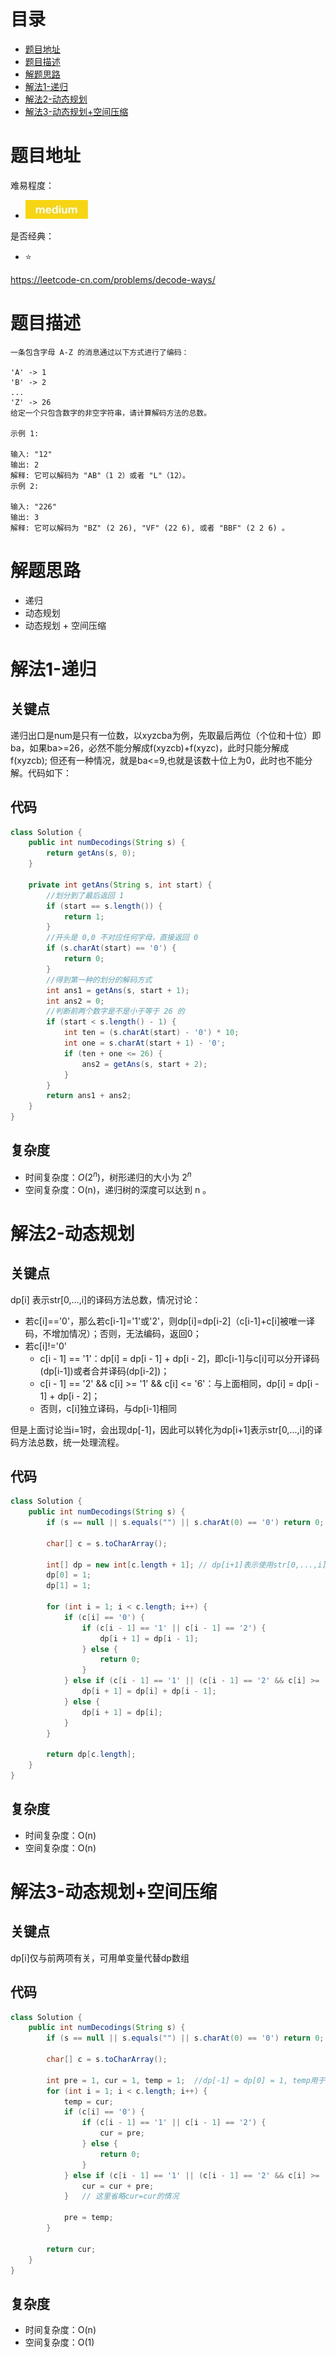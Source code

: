 # 目录
* [题目地址](#题目地址)
* [题目描述](#题目描述)
* [解题思路](#解题思路)
* [解法1-递归](#解法1-递归)
* [解法2-动态规划](#解法2-动态规划)
* [解法3-动态规划+空间压缩](#解法3-动态规划+空间压缩)



# 题目地址
难易程度：
- ![medium.jpg](../.images/medium.jpg)

是否经典：
- ⭐️

https://leetcode-cn.com/problems/decode-ways/

# 题目描述
```$xslt
一条包含字母 A-Z 的消息通过以下方式进行了编码：

'A' -> 1
'B' -> 2
...
'Z' -> 26
给定一个只包含数字的非空字符串，请计算解码方法的总数。

示例 1:

输入: "12"
输出: 2
解释: 它可以解码为 "AB"（1 2）或者 "L"（12）。
示例 2:

输入: "226"
输出: 3
解释: 它可以解码为 "BZ" (2 26), "VF" (22 6), 或者 "BBF" (2 2 6) 。
```


# 解题思路
- 递归
- 动态规划
- 动态规划 + 空间压缩



# 解法1-递归
## 关键点
递归出口是num是只有一位数，以xyzcba为例，先取最后两位（个位和十位）即ba，如果ba>=26，必然不能分解成f(xyzcb)+f(xyzc)，此时只能分解成f(xyzcb);
但还有一种情况，就是ba<=9,也就是该数十位上为0，此时也不能分解。代码如下：


## 代码
```Java
class Solution {
    public int numDecodings(String s) {
        return getAns(s, 0);
    }

    private int getAns(String s, int start) {
        //划分到了最后返回 1
        if (start == s.length()) {
            return 1;
        }
        //开头是 0,0 不对应任何字母，直接返回 0
        if (s.charAt(start) == '0') {
            return 0;
        }
        //得到第一种的划分的解码方式
        int ans1 = getAns(s, start + 1);
        int ans2 = 0;
        //判断前两个数字是不是小于等于 26 的
        if (start < s.length() - 1) {
            int ten = (s.charAt(start) - '0') * 10;
            int one = s.charAt(start + 1) - '0';
            if (ten + one <= 26) {
                ans2 = getAns(s, start + 2);
            }
        }
        return ans1 + ans2;
    }
}
```


## 复杂度
- 时间复杂度：$O(2^n)$，树形递归的大小为 $2^n$
- 空间复杂度：O(n)，递归树的深度可以达到 n 。


# 解法2-动态规划
## 关键点
dp[i] 表示str[0,...,i]的译码方法总数，情况讨论：
- 若c[i]=='0'，那么若c[i-1]='1'或'2'，则dp[i]=dp[i-2]（c[i-1]+c[i]被唯一译码，不增加情况）；否则，无法编码，返回0；
- 若c[i]!='0'
    - c[i - 1] == '1'：dp[i] = dp[i - 1] + dp[i - 2]，即c[i-1]与c[i]可以分开译码(dp[i-1])或者合并译码(dp[i-2])；
    - c[i - 1] == '2' && c[i] >= '1' && c[i] <= '6'：与上面相同，dp[i] = dp[i - 1] + dp[i - 2]；
    - 否则，c[i]独立译码，与dp[i-1]相同

但是上面讨论当i=1时，会出现dp[-1]，因此可以转化为dp[i+1]表示str[0,...,i]的译码方法总数，统一处理流程。

## 代码
```Java
class Solution {
    public int numDecodings(String s) {
        if (s == null || s.equals("") || s.charAt(0) == '0') return 0;

        char[] c = s.toCharArray();

        int[] dp = new int[c.length + 1]; // dp[i+1]表示使用str[0,...,i]的译码方法总数
        dp[0] = 1;
        dp[1] = 1;

        for (int i = 1; i < c.length; i++) {
            if (c[i] == '0') {
                if (c[i - 1] == '1' || c[i - 1] == '2') {
                    dp[i + 1] = dp[i - 1];
                } else {
                    return 0;
                }
            } else if (c[i - 1] == '1' || (c[i - 1] == '2' && c[i] >= '1' && c[i] <= '6')) {
                dp[i + 1] = dp[i] + dp[i - 1];
            } else {
                dp[i + 1] = dp[i];
            }
        }

        return dp[c.length];
    }
}
```


## 复杂度
- 时间复杂度：O(n)
- 空间复杂度：O(n)


# 解法3-动态规划+空间压缩
## 关键点
dp[i]仅与前两项有关，可用单变量代替dp数组

## 代码
```Java
class Solution {
    public int numDecodings(String s) {
        if (s == null || s.equals("") || s.charAt(0) == '0') return 0;

        char[] c = s.toCharArray();

        int pre = 1, cur = 1, temp = 1;  //dp[-1] = dp[0] = 1, temp用于下一轮cur值赋给pre
        for (int i = 1; i < c.length; i++) {
            temp = cur;
            if (c[i] == '0') {
                if (c[i - 1] == '1' || c[i - 1] == '2') {
                    cur = pre;
                } else {
                    return 0;
                }
            } else if (c[i - 1] == '1' || (c[i - 1] == '2' && c[i] >= '1' && c[i] <= '6')) {
                cur = cur + pre;
            }   // 这里省略cur=cur的情况

            pre = temp;
        }

        return cur;
    }
}
```


## 复杂度
- 时间复杂度：O(n)
- 空间复杂度：O(1)
